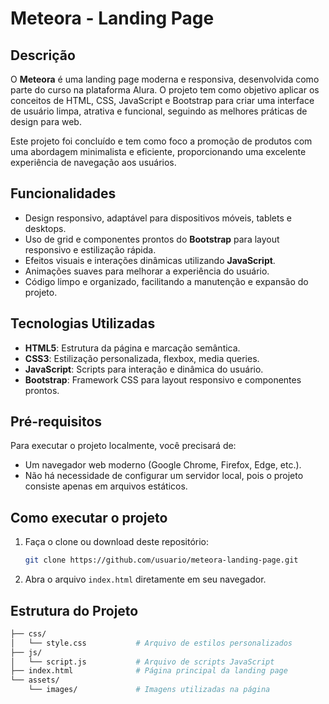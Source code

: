# Meteora - Landing Page

## Descrição
O **Meteora** é uma landing page moderna e responsiva, desenvolvida como parte do curso na plataforma Alura. O projeto tem como objetivo aplicar os conceitos de HTML, CSS, JavaScript e Bootstrap para criar uma interface de usuário limpa, atrativa e funcional, seguindo as melhores práticas de design para web.

Este projeto foi concluído e tem como foco a promoção de produtos com uma abordagem minimalista e eficiente, proporcionando uma excelente experiência de navegação aos usuários.

## Funcionalidades
- Design responsivo, adaptável para dispositivos móveis, tablets e desktops.
- Uso de grid e componentes prontos do **Bootstrap** para layout responsivo e estilização rápida.
- Efeitos visuais e interações dinâmicas utilizando **JavaScript**.
- Animações suaves para melhorar a experiência do usuário.
- Código limpo e organizado, facilitando a manutenção e expansão do projeto.

## Tecnologias Utilizadas
- **HTML5**: Estrutura da página e marcação semântica.
- **CSS3**: Estilização personalizada, flexbox, media queries.
- **JavaScript**: Scripts para interação e dinâmica do usuário.
- **Bootstrap**: Framework CSS para layout responsivo e componentes prontos.

## Pré-requisitos
Para executar o projeto localmente, você precisará de:
- Um navegador web moderno (Google Chrome, Firefox, Edge, etc.).
- Não há necessidade de configurar um servidor local, pois o projeto consiste apenas em arquivos estáticos.

## Como executar o projeto
1. Faça o clone ou download deste repositório:
    ```bash
    git clone https://github.com/usuario/meteora-landing-page.git
    ```

2. Abra o arquivo `index.html` diretamente em seu navegador.

## Estrutura do Projeto
```bash
├── css/
│   └── style.css           # Arquivo de estilos personalizados
├── js/
│   └── script.js           # Arquivo de scripts JavaScript
├── index.html              # Página principal da landing page
└── assets/
    └── images/             # Imagens utilizadas na página
  ```
